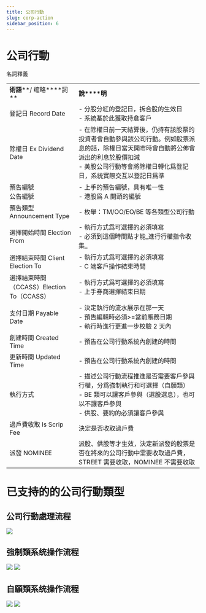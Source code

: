 ```yaml
---
title: 公司行動
slug: corp-action
sidebar_position: 6
---
```



# 公司行動

名詞釋義

|   |   |
|---|---|
|**術語****/ 缩略****詞**|**說****明**|
|登記日 Record Date|- 分股分紅的登記日，拆合股的生效日<br/>- 系統基於此獲取持倉客戶|
|除權日 Ex Dividend Date|- 在除權日前一天結算後，仍持有該股票的投資者會自動參與該公司行動。例如股票派息的話，除權日當天開市時會自動將公佈會派出的利息於股價扣減<br/>- 美股公司行動等會將除權日轉化爲登記日，系統實際交互以登記日爲準|
|預告編號<br/>公告編號|- 上手的預告編號，具有唯一性<br/>- 港股爲 A 開頭的編號|
|預告類型 Announcement Type|- 枚舉：TM/OO/EO/BE 等各類型公司行動|
|選擇開始時間 Election From|- 執行方式爲可選擇的必須填寫<br/>- 必須到這個時間點才能_進行行權指令收集_|
|選擇結束時間 Client Election To|- 執行方式爲可選擇的必須填寫<br/>- C 端客戶操作結束時間|
|選擇結束時間（CCASS）Election To（CCASS）|- 執行方式爲可選擇的必須填寫<br/>- 上手券商選擇結束日期|
|支付日期 Payable Date|- 決定執行的流水展示在那一天<br/>    - 預告編輯時必須&gt;=當前賬務日期<br/>    - 執行時進行更進一步校驗 2 天內|
|創建時間 Created Time|- 預告在公司行動系統內創建的時間|
|更新時間 Updated Time|- 預告在公司行動系統內創建的時間|
|執行方式|- 描述公司行動流程推進是否需要客戶參與行權，分爲強制執行和可選擇（自願類）<br/>    - BE 類可以讓客戶參與（選股選息），也可以不讓客戶參與<br/>    - 供股、要約的必須讓客戶參與|
|過戶費收取 Is Scrip Fee|決定是否收取過戶費|
|派發 NOMINEE|派股、供股等才生效，決定新派發的股票是否在將來的公司行動中需要收取過戶費，STREET 需要收取，NOMINEE 不需要收取|

# **已支持的的公司行****動類****型**

## **公司行****動處****理流程**

<img src="/assets/Ibsxbbh4AobkkLxH8GZcQErwnzd.png"/>

## 強制類**系统操作流程**

<img src="/assets/QQRKbnZGGo0fhwxCdsXcL4etn5e.png"/>

<img src="/assets/RSEQbp0w6oOQRwxuG0rcQMstnVg.png"/>

## **自****願類****系统操作流程**

<img src="/assets/DbAlbxrhnoWMcaxo0uXcJemcnDe.png"/>

<img src="/assets/ZUG0btr2ooW5TWxmLhLcL1oln5c.png"/>

